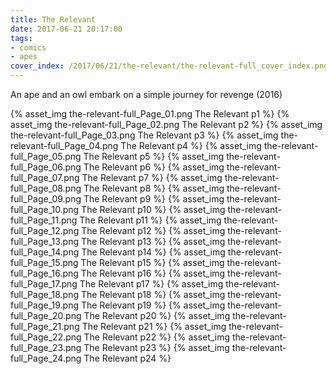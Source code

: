 ```yaml
---
title: The Relevant
date: 2017-06-21 20:17:00
tags:
- comics
- apes
cover_index: /2017/06/21/the-relevant/the-relevant-full_cover_index.png
---
```

An ape and an owl embark on a simple journey for revenge (2016)

{% asset_img the-relevant-full_Page_01.png The Relevant p1 %}
{% asset_img the-relevant-full_Page_02.png The Relevant p2 %}
{% asset_img the-relevant-full_Page_03.png The Relevant p3 %}
{% asset_img the-relevant-full_Page_04.png The Relevant p4 %}
{% asset_img the-relevant-full_Page_05.png The Relevant p5 %}
{% asset_img the-relevant-full_Page_06.png The Relevant p6 %}
{% asset_img the-relevant-full_Page_07.png The Relevant p7 %}
{% asset_img the-relevant-full_Page_08.png The Relevant p8 %}
{% asset_img the-relevant-full_Page_09.png The Relevant p9 %}
{% asset_img the-relevant-full_Page_10.png The Relevant p10 %}
{% asset_img the-relevant-full_Page_11.png The Relevant p11 %}
{% asset_img the-relevant-full_Page_12.png The Relevant p12 %}
{% asset_img the-relevant-full_Page_13.png The Relevant p13 %}
{% asset_img the-relevant-full_Page_14.png The Relevant p14 %}
{% asset_img the-relevant-full_Page_15.png The Relevant p15 %}
{% asset_img the-relevant-full_Page_16.png The Relevant p16 %}
{% asset_img the-relevant-full_Page_17.png The Relevant p17 %}
{% asset_img the-relevant-full_Page_18.png The Relevant p18 %}
{% asset_img the-relevant-full_Page_19.png The Relevant p19 %}
{% asset_img the-relevant-full_Page_20.png The Relevant p20 %}
{% asset_img the-relevant-full_Page_21.png The Relevant p21 %}
{% asset_img the-relevant-full_Page_22.png The Relevant p22 %}
{% asset_img the-relevant-full_Page_23.png The Relevant p23 %}
{% asset_img the-relevant-full_Page_24.png The Relevant p24 %}
